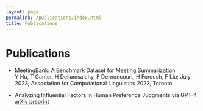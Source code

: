 ```yaml
---
layout: page
permalink: /publications/index.html
title: Publications
---
```


# Publications

- MeetingBank: A Benchmark Dataset for Meeting Summarization <br> Y Hu, T Ganter, H Deilamsalehy, F Dernoncourt, H Foroosh, F Liu; July 2023, Association for Computational Linguistics 2023, Toronto

- Analyzing Influential Factors in Human Preference Judgments via GPT-4 <br> [arXiv preprint](https://arxiv.org/pdf/2305.14702.pdf)
